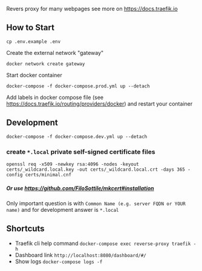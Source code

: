 Revers proxy for many webpages see more on https://docs.traefik.io

## How to Start

    cp .env.example .env

Create the external network "gateway"

    docker network create gateway

Start docker container

    docker-compose -f docker-compose.prod.yml up --detach

Add labels in docker compose file (see https://docs.traefik.io/routing/providers/docker)
and restart your container

## Development

    docker-compose -f docker-compose.dev.yml up --detach

### create `*.local` private self-signed certificate files

    openssl req -x509 -newkey rsa:4096 -nodes -keyout certs/_wildcard.local.key -out certs/_wildcard.local.crt -days 365 -config certs/minimal.cnf

##### Or use https://github.com/FiloSottile/mkcert#installation

Only important question is with `Common Name (e.g. server FQDN or YOUR name)`
and for development answer is `*.local`

## Shortcuts

- Traefik cli help command `docker-compose exec reverse-proxy traefik -h`
- Dashboard link `http://localhost:8080/dashboard/#/`
- Show logs `docker-compose logs -f`